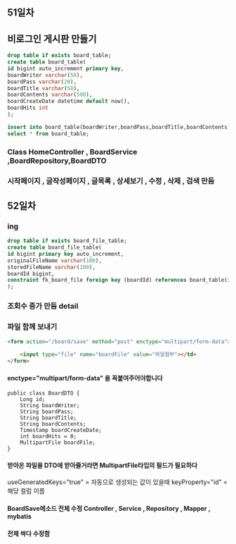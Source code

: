 ## 51일차
## 비로그인 게시판 만들기

```sql
drop table if exists board_table;
create table board_table(
id bigint auto_increment primary key,
boardWriter varchar(50),
boardPass varchar(20),
boardTitle varchar(50),
boardContents varchar(500),
boardCreateDate datetime default now(),
boardHits int
);

insert into board_table(boardWriter,boardPass,boardTitle,boardContents) value('아무나','1234','아무나1','일단틀어');
select * from board_table;
```
### Class HomeController , BoardService ,BoardRepository,BoardDTO

### 시작페이지 , 글작성페이지 , 글목록 , 상세보기 , 수정 , 삭제 , 검색 만듬

## 52일차
### ing
```sql
drop table if exists board_file_table;
create table board_file_table(
id bigint primary key auto_increment,
originalFileName varchar(100),
storedFileName varchar(100),
boardId bigint,
constraint fk_board_file foreign key (boardId) references board_table(id)
);
```
### 조회수 증가 만듬 detail
### 파일 함께 보내기
```Html
<form action="/board/save" method="post" enctype="multipart/form-data">

    <input type="file" name="boardFile" value="파일첨부"></td>
</form>
```
####  enctype="multipart/form-data" 을 꼭붙여주어야합니다

```DTO
public class BoardDTO {
    Long id;
    String boardWriter;
    String boardPass;
    String boardTitle;
    String boardContents;
    Timestamp boardCreateDate;
    int boardHits = 0;
    MultipartFile boardFile;
}
```
#### 받아온 파일을 DTO에 받아줄거라면 MultipartFile타입의 필드가 필요하다

useGeneratedKeys="true" = 자동으로 생성되는 값이 있을때 
keyProperty="id" = 해당 컬럼 이름

#### BoardSave메소드 전체 수정 Controller , Service , Repository , Mapper , mybatis
#### 전체 싹다 수정함